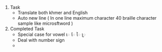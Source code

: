 1. Task
   + Translate both khmer and English
   + Auto new line ( In one line maximum character 40 braille character sample like microsftword )
2. Completed Task
   + Special case for vowel េ ែ ៃ ្រ
   + Deal with number sign
   + 

